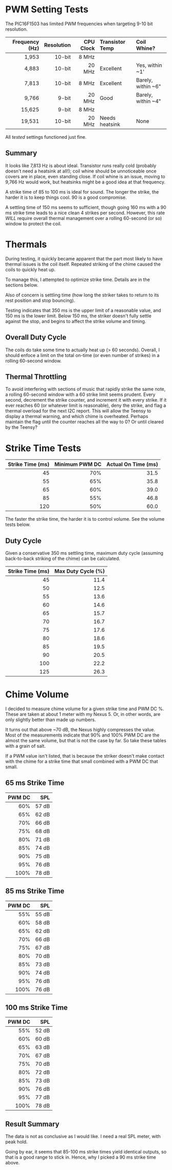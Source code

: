 # PWM Setting Tests

The PIC16F1503 has limited PWM frequencies when targeting 9-10 bit resolution.

| Frequency (Hz) | Resolution | CPU Clock | Transistor Temp |    Coil Whine?     |
| -------------: | ---------: | --------: | :-------------- | :----------------- |
|          1,953 |     10-bit |     8 MHz | <Untested>      | <Untested>         |
|          4,883 |     10-bit |    20 MHz | Excellent       | Yes, within ~1'    |
|          7,813 |     10-bit |     8 MHz | Excellent       | Barely, within ~6" |
|          9,766 |      9-bit |    20 MHz | Good            | Barely, within ~4" |
|         15,625 |      9-bit |     8 MHz | <Untested>      | <Untested>         |
|         19,531 |     10-bit |    20 MHz | Needs heatsink  | None               |

All _tested_ settings functioned just fine.

## Summary

It looks like 7,813 Hz is about ideal. Transistor runs really cold (probably
doesn't need a heatsink at all!); coil whine should be unnoticeable once covers
are in place, even standing close.  If coil whine is an issue, moving to
9,766 Hz would work, but heatsinks might be a good idea at that frequency.

A strike time of 85 to 100 ms is ideal for sound. The longer the strike, the
harder it is to keep things cool. 90 is a good compromise.

A settling time of 150 ms seems to sufficient, though going 160 ms with a 90 ms
strike time leads to a nice clean 4 strikes per second. However, this rate
_WILL_ require overall thermal management over a rolling 60-second (or so)
window to protect the coil.


# Thermals

During testing, it quickly became apparent that the part most likely to have
thermal issues is the coil itself. Repeated striking of the chime caused the
coils to quickly heat up.

To manage this, I attempted to optimize strike time. Details are in the sections
below.

Also of concern is settling time (how long the striker takes to return to its
rest position and stop bouncing).

Testing indicates that 350 ms is the upper limit of a reasonable value, and 150
ms is the lower limit. Below 150 ms, the striker doesn't fully settle against
the stop, and begins to affect the strike volume and timing.

## Overall Duty Cycle

The coils do take some time to actually heat up (> 60 seconds). Overall, I
should enfoce a limit on the total on-time (or even number of strikes) in a
rolling 60-second window.

## Thermal Throttling

To avoid interfering with sections of music that rapidly strike the same note,
a rolling 60-second window with a 60 strike limit seems prudent. Every second,
decrement the strike counter, and increment it with every strike. If it ever
reaches 60 (or whatever limit is reasonable), deny the strike, and flag a
thermal overload for the next I2C report. This will allow the Teensy to display
a thermal warning, and which chime is overheated. Perhaps maintain the flag
until the counter reaches all the way to 0? Or until cleared by the Teensy?


# Strike Time Tests

| Strike Time (ms) | Minimum PWM DC | Actual On Time (ms) |
| ---------------: | -------------: | ------------------: |
|               45 |            70% |                31.5 |
|               55 |            65% |                35.8 |
|               65 |            60% |                39.0 |
|               85 |            55% |                46.8 |
|              120 |            50% |                60.0 |

The faster the strike time, the harder it is to control volume. See the volume
tests below.

## Duty Cycle

Given a conservative 350 ms settling time, maximum duty cycle (assuming
back-to-back striking of the chime) can be calculated.

| Strike Time (ms) | Max Duty Cycle (%) |
| ---------------: | -----------------: |
|               45 |               11.4 |
|               50 |               12.5 |
|               55 |               13.6 |
|               60 |               14.6 |
|               65 |               15.7 |
|               70 |               16.7 |
|               75 |               17.6 |
|               80 |               18.6 |
|               85 |               19.5 |
|               90 |               20.5 |
|              100 |               22.2 |
|              125 |               26.3 |


# Chime Volume

I decided to measure chime volume for a given strike time and PWM DC %.
These are taken at about 1 meter with my Nexus 5. Or, in other words, are only
slightly better than made up numbers.

It turns out that above ~70 dB, the Nexus highly compresses the value. Most of
the measurements indicate that 90% and 100% PWM DC are the almost the same
volume, but that is not the case by far. So take these tables with a grain of
salt.

If a PWM value isn't listed, that is because the striker doesn't make contact
with the chime for a strike time that small combined with a PWM DC that small.

## 65 ms Strike Time

| PWM DC |  SPL  |
| -----: | ----: |
|    60% | 57 dB |
|    65% | 62 dB |
|    70% | 66 dB |
|    75% | 68 dB |
|    80% | 71 dB |
|    85% | 74 dB |
|    90% | 75 dB |
|    95% | 76 dB |
|   100% | 78 dB |

## 85 ms Strike Time

| PWM DC |  SPL  |
| -----: | ----: |
|    55% | 55 dB |
|    60% | 58 dB |
|    65% | 62 dB |
|    70% | 66 dB |
|    75% | 67 dB |
|    80% | 70 dB |
|    85% | 73 dB |
|    90% | 74 dB |
|    95% | 76 dB |
|   100% | 76 dB |

## 100 ms Strike Time

| PWM DC |  SPL  |
| -----: | ----: |
|    55% | 52 dB |
|    60% | 60 dB |
|    65% | 63 dB |
|    70% | 67 dB |
|    75% | 70 dB |
|    80% | 72 dB |
|    85% | 73 dB |
|    90% | 76 dB |
|    95% | 77 dB |
|   100% | 78 dB |

## Result Summary

The data is not as conclusive as I would like. I need a real SPL meter, with
peak hold.

Going by ear, it seems that 85-100 ms strike times yield identical outputs, so
that is a good range to stick in. Hence, why I picked a 90 ms strike time above.
